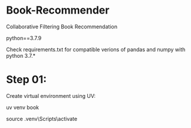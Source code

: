 # Book-Recommender
Collaborative Filtering Book Recommendation

python==3.7.9

Check requirements.txt for compatible verions of pandas and numpy with python 3.7.*

# Step 01:

Create virtual environment using UV:

uv venv book

source .venv\Scripts\activate

